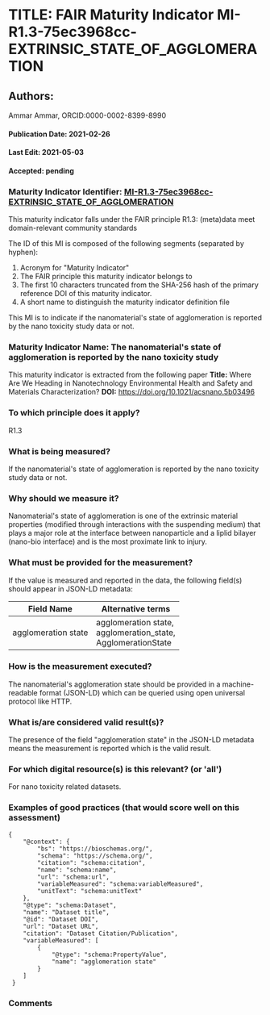 # TITLE: FAIR Maturity Indicator MI-R1.3-75ec3968cc-EXTRINSIC_STATE_OF_AGGLOMERATION

## Authors: 
Ammar Ammar, ORCID:0000-0002-8399-8990

#### Publication Date: 2021-02-26
#### Last Edit: 2021-05-03
#### Accepted: pending

### Maturity Indicator Identifier: [MI-R1.3-75ec3968cc-EXTRINSIC_STATE_OF_AGGLOMERATION](https://w3id.org/fair/maturity_indicator/terms/Gen2/MI-R1.3-75ec3968cc-EXTRINSIC_STATE_OF_AGGLOMERATION)

This maturity indicator falls under the FAIR principle R1.3:
(meta)data meet domain-relevant community standards

The ID of this MI is composed of the following segments (separated by hyphen):
1. Acronym for "Maturity Indicator"
1. The FAIR principle this maturity indicator belongs to
1. The first 10 characters truncated from the SHA-256 hash of the primary reference DOI of this maturity indicator.
1. A short name to distinguish the maturity indicator definition file

This MI is to indicate if the nanomaterial's state of agglomeration is reported by the nano toxicity study data or not.

### Maturity Indicator Name:  The nanomaterial's state of agglomeration is reported by the nano toxicity study

This maturity indicator is extracted from the following paper 
**Title:** Where Are We Heading in Nanotechnology Environmental Health and Safety and Materials Characterization?
**DOI:** https://doi.org/10.1021/acsnano.5b03496

### To which principle does it apply?  
R1.3

### What is being measured?
If the nanomaterial's state of agglomeration is reported by the nano toxicity study data or not.

### Why should we measure it?
Nanomaterial's state of agglomeration is one of the extrinsic material properties (modified through 
interactions with the suspending medium) that plays a major role 
at the interface between nanoparticle and a liplid bilayer (nano-bio interface) and is the most proximate link to injury.

### What must be provided for the measurement?
If the value is measured and reported in the data, the following field(s) should appear in JSON-LD metadata: 

| Field Name           | Alternative terms                                                   |
| -------------------- | ------------------------------------------------------------------- |
| agglomeration state  | agglomeration state,<br>agglomeration_state,<br>AgglomerationState  |

### How is the measurement executed?
The nanomaterial's agglomeration state should be provided in a machine-readable format (JSON-LD) which can be queried using open universal protocol like HTTP.

### What is/are considered valid result(s)?
The presence of the field "agglomeration state" in the JSON-LD metadata means the measurement is reported which is the valid result.

### For which digital resource(s) is this relevant? (or 'all')
For nano toxicity related datasets.  

### Examples of good practices (that would score well on this assessment)
```{json}
{
 	"@context": {
 		"bs": "https://bioschemas.org/",
 		"schema": "https://schema.org/",
 		"citation": "schema:citation",
 		"name": "schema:name",
 		"url": "schema:url",
 		"variableMeasured": "schema:variableMeasured",
 		"unitText": "schema:unitText"
 	},
 	"@type": "schema:Dataset",
 	"name": "Dataset title",
 	"@id": "Dataset DOI",
 	"url": "Dataset URL",
 	"citation": "Dataset Citation/Publication",
 	"variableMeasured": [
 		{
 			"@type": "schema:PropertyValue",
 			"name": "agglomeration state"
 		}
 	]
 }
```

### Comments

